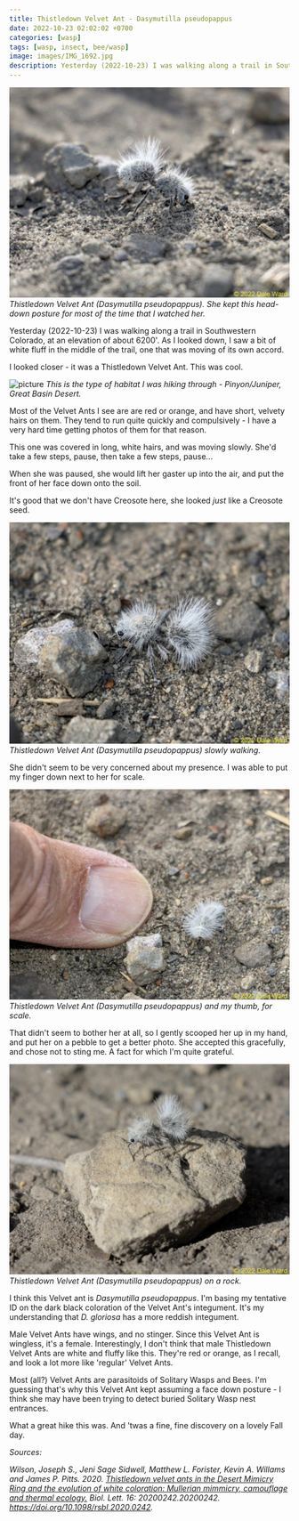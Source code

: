 ```yaml
---
title: Thistledown Velvet Ant - Dasymutilla pseudopappus
date: 2022-10-23 02:02:02 +0700
categories: [wasp]
tags: [wasp, insect, bee/wasp]
image: images/IMG_1692.jpg
description: Yesterday (2022-10-23) I was walking along a trail in Southwestern Colorado, at an elevation of about 6200'. As I looked down, I saw a bit of white fluff in the middle of the trail, one that was moving of its own accord.
---
```


![picture](images/IMG_1692-1024x768.jpg)
*Thistledown Velvet Ant (_Dasymutilla pseudopappus_). She kept this head-down posture for most of the time that I watched her.*

Yesterday (2022-10-23) I was walking along a trail in Southwestern Colorado, at an elevation of about 6200'. As I looked down, I saw a bit of white fluff in the middle of the trail, one that was moving of its own accord.

I looked closer - it was a Thistledown Velvet Ant. This was cool.

![picture](https://tightloop.com/blog/wp-content/uploads/2022/10/IMG_1716-730x1024.jpg?v=1666552424)
*This is the type of habitat I was hiking through - Pinyon/Juniper, Great Basin Desert.*

Most of the Velvet Ants I see are are red or orange, and have short, velvety hairs on them. They tend to run quite quickly and compulsively - I have a very hard time getting photos of them for that reason.

This one was covered in long, white hairs, and was moving slowly. She'd take a few steps, pause, then take a few steps, pause...

When she was paused, she would lift her gaster up into the air, and put the front of her face down onto the soil.

It's good that we don't have Creosote here, she looked _just_ like a Creosote seed.

![picture](images/IMG_1679-1024x808.jpg)
*Thistledown Velvet Ant (_Dasymutilla _pseudopappus__) slowly walking.*

She didn't seem to be very concerned about my presence. I was able to put my finger down next to her for scale.

![picture](images/IMG_1689-1024x768.jpg)
*Thistledown Velvet Ant (_Dasymutilla _pseudopappus__) and my thumb, for scale.*

That didn't seem to bother her at all, so I gently scooped her up in my hand, and put her on a pebble to get a better photo. She accepted this gracefully, and chose not to sting me. A fact for which I'm quite grateful.

![picture](images/IMG_1707-1024x768.jpg)
*Thistledown Velvet Ant (_Dasymutilla _pseudopappus__) on a rock.*

I think this Velvet ant is _Dasymutilla pseudopappus_. I'm basing my tentative ID on the dark black coloration of the Velvet Ant's integument. It's my understanding that _D. gloriosa_ has a more reddish integument.

Male Velvet Ants have wings, and no stinger. Since this Velvet Ant is wingless, it's a female. Interestingly, I don't think that male Thistledown Velvet Ants are white and fluffy like this. They're red or orange, as I recall, and look a lot more like 'regular' Velvet Ants.

Most (all?) Velvet Ants are parasitoids of Solitary Wasps and Bees. I'm guessing that's why this Velvet Ant kept assuming a face down posture - I think she may have been trying to detect buried Solitary Wasp nest entrances.

What a great hike this was. And 'twas a fine, fine discovery on a lovely Fall day.

_Sources:_

_Wilson, Joseph S., Jeni Sage Sidwell, Matthew L. Forister, Kevin A. Willams and James P. Pitts. 2020. [Thistledown velvet ants in the Desert Mimicry Ring and the evolution of white coloration: Mullerian mimmicry, camouflage and thermal ecology.](https://royalsocietypublishing.org/doi/10.1098/rsbl.2020.0242) Biol. Lett. 16: 20200242.20200242. https://doi.org/10.1098/rsbl.2020.0242._
